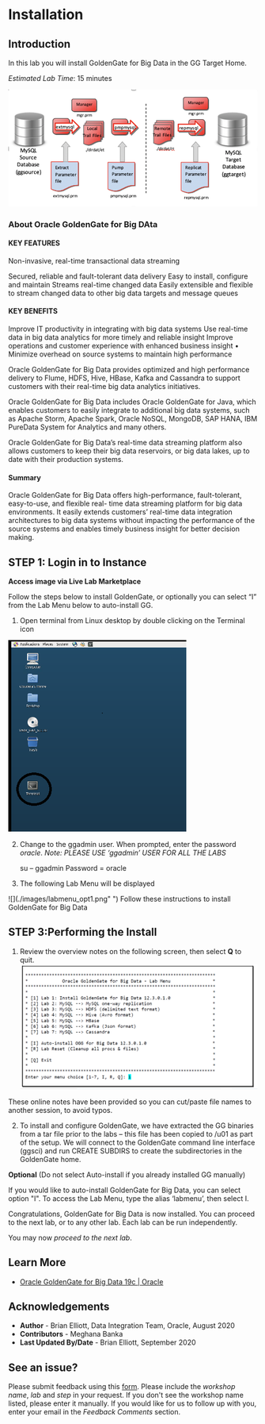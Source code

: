 # Installation

## Introduction 

In this lab you will install GoldenGate for Big Data in the GG Target Home.

*Estimated Lab Time*:  15 minutes

  ![](./images/image200_1.png)

### About Oracle GoldenGate for Big DAta

#### KEY FEATURES

Non-invasive, real-time transactional data streaming

Secured, reliable and fault-tolerant data delivery 
Easy to install, configure and maintain 
Streams real-time changed data 
Easily extensible and flexible to stream changed data to other big data targets and message queues

#### KEY BENEFITS

Improve IT productivity in integrating with big data systems 
Use real-time data in big data analytics for more timely and reliable insight 
Improve operations and customer experience with enhanced business insight • Minimize overhead on source systems to maintain high performance

Oracle GoldenGate for Big Data provides optimized and high performance delivery to Flume, HDFS, Hive, HBase, Kafka and Cassandra to support customers with their real-time big data analytics initiatives.

Oracle GoldenGate for Big Data includes Oracle GoldenGate for Java, which enables customers to easily integrate to additional big data systems, such as Apache Storm, Apache Spark, Oracle NoSQL, MongoDB, SAP HANA, IBM PureData System for Analytics and many others.

Oracle GoldenGate for Big Data’s real-time data streaming platform also allows customers to keep their big data reservoirs, or big data lakes, up to date with their production systems.


#### Summary

Oracle GoldenGate for Big Data offers high-performance, fault-tolerant, easy-to-use, and flexible real- time data streaming platform for big data environments. It easily extends customers’ real-time data
integration architectures to big data systems without impacting the performance of the source systems and enables timely business insight for better decision making.

## **STEP 1**: Login in to Instance

**Access image via Live Lab Marketplace**

 Follow the steps below to install GoldenGate, or optionally you can select “I” from the Lab Menu below to auto-install GG.

1. Open terminal from Linux desktop by double clicking on the Terminal icon

  ![](./images/terminal2.png)

2.  Change to the ggadmin user.  When prompted, enter the password *oracle*.  *Note: PLEASE USE ‘ggadmin’ USER FOR ALL THE LABS*
  
    <copy>su – ggadmin</copy>
    Password = oracle
   

3. The following Lab Menu will be displayed

  ![](./images/labmenu_opt1.png" ")
Follow these instructions to install GoldenGate for Big Data

## **STEP 3**:Performing the Install

1.  Review the overview notes on the following screen, then select **Q** to quit. 
      ![](./images/labmenu_opt1.png)

  These online notes have been provided so you can cut/paste file names to another session, to avoid typos.

2. To install and configure GoldenGate, we have extracted the GG binaries from a tar file prior to the labs – this file has been copied to /u01 as part of the setup. We will connect to the GoldenGate command line interface (ggsci) and run CREATE SUBDIRS to create the subdirectories in the GoldenGate home.

**Optional**  (Do not select Auto-install if you already installed GG manually)

If you would like to auto-install GoldenGate for Big Data, you can select option "I". To access the Lab Menu, type the alias ‘labmenu’, then select I.

Congratulations, GoldenGate for Big Data is now installed. You can proceed to the next lab, or to any other lab. Each lab can be run independently.

You may now *proceed to the next lab*.

## Learn More

* [Oracle GoldenGate for Big Data 19c | Oracle](https://www.oracle.com/middleware/data-integration/goldengate/big-data/)

## Acknowledgements
* **Author** - Brian Elliott, Data Integration Team, Oracle, August 2020
* **Contributors** - Meghana Banka
* **Last Updated By/Date** - Brian Elliott, September 2020


## See an issue?
Please submit feedback using this [form](https://apexapps.oracle.com/pls/apex/f?p=133:1:::::P1_FEEDBACK:1). Please include the *workshop name*, *lab* and *step* in your request.  If you don't see the workshop name listed, please enter it manually. If you would like for us to follow up with you, enter your email in the *Feedback Comments* section.

